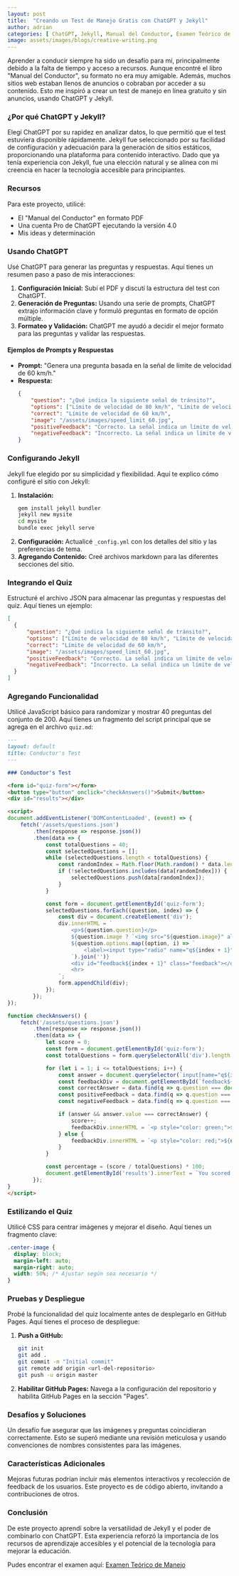 ```yaml
---
layout: post
title:  "Creando un Test de Manejo Gratis con ChatGPT y Jekyll"
author: adrian
categories: [ ChatGPT, Jekyll, Manual del Conductor, Examen Teórico de Manejo ]
image: assets/images/blogs/creative-writing.png
---
```


Aprender a conducir siempre ha sido un desafío para mí, principalmente debido a la falta de tiempo y acceso a recursos. Aunque encontré el libro "Manual del Conductor", su formato no era muy amigable. Además, muchos sitios web estaban llenos de anuncios o cobraban por acceder a su contenido. Esto me inspiró a crear un test de manejo en línea gratuito y sin anuncios, usando ChatGPT y Jekyll.

### ¿Por qué ChatGPT y Jekyll?
Elegí ChatGPT por su rapidez en analizar datos, lo que permitió que el test estuviera disponible rápidamente. Jekyll fue seleccionado por su facilidad de configuración y adecuación para la generación de sitios estáticos, proporcionando una plataforma para contenido interactivo. Dado que ya tenía experiencia con Jekyll, fue una elección natural y se alinea con mi creencia en hacer la tecnología accesible para principiantes.

### Recursos
Para este proyecto, utilicé:
- El "Manual del Conductor" en formato PDF
- Una cuenta Pro de ChatGPT ejecutando la versión 4.0
- Mis ideas y determinación

### Usando ChatGPT
Usé ChatGPT para generar las preguntas y respuestas. Aquí tienes un resumen paso a paso de mis interacciones:

1. **Configuración Inicial:** Subí el PDF y discutí la estructura del test con ChatGPT.
2. **Generación de Preguntas:** Usando una serie de prompts, ChatGPT extrajo información clave y formuló preguntas en formato de opción múltiple.
3. **Formateo y Validación:** ChatGPT me ayudó a decidir el mejor formato para las preguntas y validar las respuestas.

#### Ejemplos de Prompts y Respuestas
- **Prompt:** "Genera una pregunta basada en la señal de límite de velocidad de 60 km/h."
- **Respuesta:**
  ```json
  {
      "question": "¿Qué indica la siguiente señal de tránsito?",
      "options": ["Límite de velocidad de 80 km/h", "Límite de velocidad de 60 km/h", "Límite de velocidad de 100 km/h"],
      "correct": "Límite de velocidad de 60 km/h",
      "image": "/assets/images/speed_limit_60.jpg",
      "positiveFeedback": "Correcto. La señal indica un límite de velocidad de 60 km/h.",
      "negativeFeedback": "Incorrecto. La señal indica un límite de velocidad de 60 km/h."
  }
  ```

### Configurando Jekyll
Jekyll fue elegido por su simplicidad y flexibilidad. Aquí te explico cómo configuré el sitio con Jekyll:

1. **Instalación:**
   ```bash
   gem install jekyll bundler
   jekyll new mysite
   cd mysite
   bundle exec jekyll serve
   ```
2. **Configuración:** Actualicé `_config.yml` con los detalles del sitio y las preferencias de tema.
3. **Agregando Contenido:** Creé archivos markdown para las diferentes secciones del sitio.

### Integrando el Quiz
Estructuré el archivo JSON para almacenar las preguntas y respuestas del quiz. Aquí tienes un ejemplo:

```json
[
  {
      "question": "¿Qué indica la siguiente señal de tránsito?",
      "options": ["Límite de velocidad de 80 km/h", "Límite de velocidad de 60 km/h", "Límite de velocidad de 100 km/h"],
      "correct": "Límite de velocidad de 60 km/h",
      "image": "/assets/images/speed_limit_60.jpg",
      "positiveFeedback": "Correcto. La señal indica un límite de velocidad de 60 km/h.",
      "negativeFeedback": "Incorrecto. La señal indica un límite de velocidad de 60 km/h."
  }
]
```

### Agregando Funcionalidad
Utilicé JavaScript básico para randomizar y mostrar 40 preguntas del conjunto de 200. Aquí tienes un fragmento del script principal que se agrega en el archivo `quiz.md`:


```markdown
---
layout: default
title: Conductor's Test
---

### Conductor's Test

<form id="quiz-form"></form>
<button type="button" onclick="checkAnswers()">Submit</button>
<div id="results"></div>

<script>
document.addEventListener('DOMContentLoaded', (event) => {
    fetch('/assets/questions.json')
        .then(response => response.json())
        .then(data => {
            const totalQuestions = 40;
            const selectedQuestions = [];
            while (selectedQuestions.length < totalQuestions) {
                const randomIndex = Math.floor(Math.random() * data.length);
                if (!selectedQuestions.includes(data[randomIndex])) {
                    selectedQuestions.push(data[randomIndex]);
                }
            }

            const form = document.getElementById('quiz-form');
            selectedQuestions.forEach((question, index) => {
                const div = document.createElement('div');
                div.innerHTML = `
                    <p>${question.question}</p>
                    ${question.image ? `<img src="${question.image}" alt="Question Image"><br>` : ''}
                    ${question.options.map((option, i) => `
                        <label><input type="radio" name="q${index + 1}" value="${option}"> ${option}</label><br>
                    `).join('')}
                    <div id="feedback${index + 1}" class="feedback"></div>
                    <hr>
                `;
                form.appendChild(div);
            });
        });
});

function checkAnswers() {
    fetch('/assets/questions.json')
        .then(response => response.json())
        .then(data => {
            let score = 0;
            const form = document.getElementById('quiz-form');
            const totalQuestions = form.querySelectorAll('div').length;

            for (let i = 1; i <= totalQuestions; i++) {
                const answer = document.querySelector(`input[name="q${i}"]:checked`);
                const feedbackDiv = document.getElementById(`feedback${i}`);
                const correctAnswer = data.find(q => q.question === document.querySelector(`p`).innerText).correct;
                const positiveFeedback = data.find(q => q.question === document.querySelector(`p`).innerText).positiveFeedback;
                const negativeFeedback = data.find(q => q.question === document.querySelector(`p`).innerText).negativeFeedback;

                if (answer && answer.value === correctAnswer) {
                    score++;
                    feedbackDiv.innerHTML = `<p style="color: green;">${positiveFeedback}</p>`;
                } else {
                    feedbackDiv.innerHTML = `<p style="color: red;">${negativeFeedback}</p>`;
                }
            }

            const percentage = (score / totalQuestions) * 100;
            document.getElementById('results').innerText = `You scored ${score} out of ${totalQuestions} (${percentage}%)`;
        });
}
</script>
```


### Estilizando el Quiz
Utilicé CSS para centrar imágenes y mejorar el diseño. Aquí tienes un fragmento clave:

```css
.center-image {
  display: block;
  margin-left: auto;
  margin-right: auto;
  width: 50%; /* Ajustar según sea necesario */
}
```

### Pruebas y Despliegue
Probé la funcionalidad del quiz localmente antes de desplegarlo en GitHub Pages. Aquí tienes el proceso de despliegue:

1. **Push a GitHub:**
   ```bash
   git init
   git add .
   git commit -m "Initial commit"
   git remote add origin <url-del-repositorio>
   git push -u origin master
   ```
2. **Habilitar GitHub Pages:** Navega a la configuración del repositorio y habilita GitHub Pages en la sección "Pages".

### Desafíos y Soluciones
Un desafío fue asegurar que las imágenes y preguntas coincidieran correctamente. Esto se superó mediante una revisión meticulosa y usando convenciones de nombres consistentes para las imágenes.

### Características Adicionales
Mejoras futuras podrían incluir más elementos interactivos y recolección de feedback de los usuarios. Este proyecto es de código abierto, invitando a contribuciones de otros.

### Conclusión
De este proyecto aprendí sobre la versatilidad de Jekyll y el poder de combinarlo con ChatGPT. Esta experiencia reforzó la importancia de los recursos de aprendizaje accesibles y el potencial de la tecnología para mejorar la educación.

Pudes encontrar el examen aquí: [Examen Teórico de Manejo](http://jakuschool.com/examen-manual-del-conductor/)